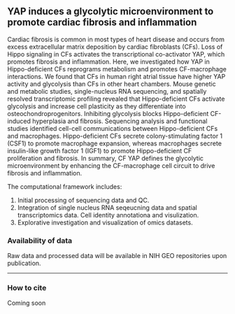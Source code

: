 ## YAP induces a glycolytic microenvironment to promote cardiac fibrosis and inflammation

Cardiac fibrosis is common in most types of heart disease and occurs from excess extracellular matrix deposition by cardiac fibroblasts (CFs). Loss of Hippo signaling in CFs activates the transcriptional co-activator YAP, which promotes fibrosis and inflammation. Here, we investigated how YAP in Hippo-deficient CFs reprograms metabolism and promotes CF-macrophage interactions. We found that CFs in human right atrial tissue have higher YAP activity and glycolysis than CFs in other heart chambers. Mouse genetic and metabolic studies, single-nucleus RNA sequencing, and spatially resolved transcriptomic profiling revealed that Hippo-deficient CFs activate glycolysis and increase cell plasticity as they differentiate into osteochondroprogenitors. Inhibiting glycolysis blocks Hippo-deficient CF-induced hyperplasia and fibrosis. Sequencing analysis and functional studies identified cell-cell communications between Hippo-deficient CFs and macrophages. Hippo-deficient CFs secrete colony-stimulating factor 1 (CSF1) to promote macrophage expansion, whereas macrophages secrete insulin-like growth factor 1 (IGF1) to promote Hippo-deficient CF proliferation and fibrosis. In summary, CF YAP defines the glycolytic microenvironment by enhancing the CF-macrophage cell circuit to drive fibrosis and inflammation.

The computational framework includes: 
1) Initial processing of sequencing data and QC.
2) Integration of single nucleus RNA seqeucning data and spatial transcriptomics data. Cell identity annotationa and visulization.
3) Explorative investigation and visualization of omics datasets. 

### Availability of data

Raw data and processed data will be available in NIH GEO repositories upon publication.

***

### How to cite
Coming soon
